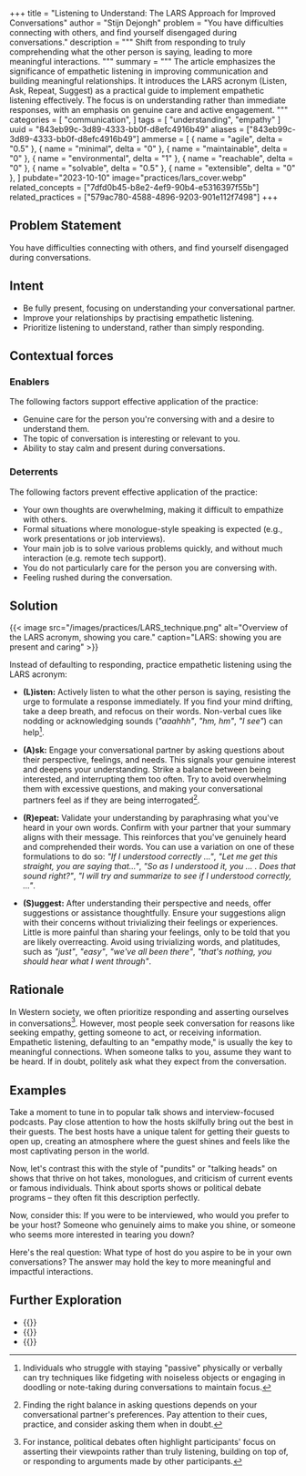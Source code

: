 +++
title = "Listening to Understand: The LARS Approach for Improved Conversations"
author = "Stijn Dejongh"
problem = "You have difficulties connecting with others, and find yourself disengaged during conversations."
description = """
Shift from responding to truly comprehending what the other person is saying, leading to more meaningful interactions.
"""
summary = """
The article emphasizes the significance of empathetic listening in improving communication and building meaningful relationships. 
It introduces the LARS acronym (Listen, Ask, Repeat, Suggest) as a practical guide to implement empathetic listening effectively.
The focus is on understanding rather than immediate responses, with an emphasis on genuine care and active engagement.
"""
categories = [
    "communication",
]
tags = [
    "understanding", "empathy"
]
uuid = "843eb99c-3d89-4333-bb0f-d8efc4916b49"
aliases = ["843eb99c-3d89-4333-bb0f-d8efc4916b49"]
ammerse = [
    { name = "agile", delta = "0.5" },
    { name = "minimal", delta = "0" },
    { name = "maintainable", delta = "0" },
    { name = "environmental", delta = "1" },
    { name = "reachable", delta = "0" },
    { name = "solvable", delta = "0.5" },
    { name = "extensible", delta = "0" },
]
pubdate="2023-10-10"
image="practices/lars_cover.webp"
related_concepts = ["7dfd0b45-b8e2-4ef9-90b4-e5316397f55b"]
related_practices = ["579ac780-4588-4896-9203-901e112f7498"]
+++

## Problem Statement

You have difficulties connecting with others, and find yourself disengaged during conversations.

## Intent

* Be fully present, focusing on understanding your conversational partner.
* Improve your relationships by practising empathetic listening.
* Prioritize listening to understand, rather than simply responding.

## Contextual forces

### Enablers
The following factors support effective application of the practice:

* Genuine care for the person you're conversing with and a desire to understand them.
* The topic of conversation is interesting or relevant to you.
* Ability to stay calm and present during conversations.

### Deterrents
The following factors prevent effective application of the practice:

* Your own thoughts are overwhelming, making it difficult to empathize with others.
* Formal situations where monologue-style speaking is expected (e.g., work presentations or job interviews).
* Your main job is to solve various problems quickly, and without much interaction (e.g. remote tech support).
* You do not particularly care for the person you are conversing with.
* Feeling rushed during the conversation.

## Solution

{{< image src="/images/practices/LARS_technique.png"  alt="Overview of the LARS acronym, showing you care." caption="LARS: showing you are present and caring" >}}

Instead of defaulting to responding, practice empathetic listening using the LARS acronym:

* **(L)isten:** Actively listen to what the other person is saying, resisting the urge to formulate a response immediately. If you find your
  mind drifting, take a deep breath, and refocus on their words. Non-verbal cues like nodding or acknowledging sounds (_"aaahhh"_, _"hm, hm"_, _"I
  see"_) can help[^2].

* **(A)sk:** Engage your conversational partner by asking questions about their perspective, feelings, and needs. This signals your genuine
  interest and deepens your understanding. Strike a balance between being interested, and interrupting them too often. Try to avoid overwhelming
  them with excessive questions, and making your conversational partners feel as if they are being interrogated[^3].

* **(R)epeat:** Validate your understanding by paraphrasing what you've heard in your own words. Confirm with your partner that your summary aligns
  with their message. This reinforces that you've genuinely heard and comprehended their words. You can use a variation on one of these
  formulations to do so: _"If I understood correctly ..."_, _"Let me get this straight, you are saying that..."_, _"So as I understood it, you ... .
  Does that sound right?"_, _"I will try and summarize to see if I understood correctly, ..."_.

* **(S)uggest:** After understanding their perspective and needs, offer suggestions or assistance thoughtfully. Ensure your suggestions align with
  their concerns without trivializing their feelings or experiences. Little is more painful than sharing your feelings, only to be told that you are
  likely overreacting. Avoid using trivializing words, and platitudes, such as _"just"_, _"easy"_, _"we've all been there"_, _"that's nothing, you
  should hear what I went through"_.

## Rationale

In Western society, we often prioritize responding and asserting ourselves in conversations[^1]. However, most people seek conversation for reasons
like seeking empathy, getting someone to act, or receiving information. Empathetic listening, defaulting to an "empathy mode," is usually the key to
meaningful connections. When someone talks to you, assume they want to be heard. If in doubt, politely ask what they expect from the conversation.

## Examples

Take a moment to tune in to popular talk shows and interview-focused podcasts. Pay close attention to how the hosts skilfully bring out the best in
their guests. The best hosts have a unique talent for getting their guests to open up, creating an atmosphere where the guest shines and feels like
the most captivating person in the world.

Now, let's contrast this with the style of "pundits" or "talking heads" on shows that thrive on hot takes, monologues, and criticism of current
events or famous individuals. Think about sports shows or political debate programs – they often fit this description perfectly.

Now, consider this: If you were to be interviewed, who would you prefer to be your host? Someone who genuinely aims to make you shine, or someone
who seems more interested in tearing you down?

Here's the real question: What type of host do you aspire to be in your own conversations? The answer may hold the key to more meaningful and
impactful interactions.

## Further Exploration

* {{<reference author="Abrahams, M."
  year="2023"
  title="Think Faster, Talk Smarter"
  publisher="S&S/Simon Element"
  isbn="9781668010303"
  link="https://www.goodreads.com/book/show/101144770-think-faster-talk-smarter" >}}
* {{<reference author="King, P."
  year="2020"
  title="The Art of Captivating Conversation"
  publisher="Skyhorse Publishing"
  isbn="9781510729063"
  link="https://www.goodreads.com/book/show/50041015-the-art-of-captivating-conversation" >}}
* {{<reference author="Rosenberg, M.B."
  year="2015"
  title="Non-violent Communication: A Language of Life"
  publisher="PuddleDancer Press"
  isbn="9781892005281"
  link="https://www.goodreads.com/book/show/25073935-nonviolent-communication" >}}

[^1]: For instance, political debates often highlight participants' focus on asserting their viewpoints rather than truly listening, building on
top of, or responding to arguments made by other participants.

[^2]: Individuals who struggle with staying "passive" physically or verbally can try techniques like fidgeting with noiseless objects or engaging in
doodling or note-taking during conversations to maintain focus.

[^3]: Finding the right balance in asking questions depends on your conversational partner's preferences. Pay attention to their cues, practice,
and consider asking them when in doubt. 